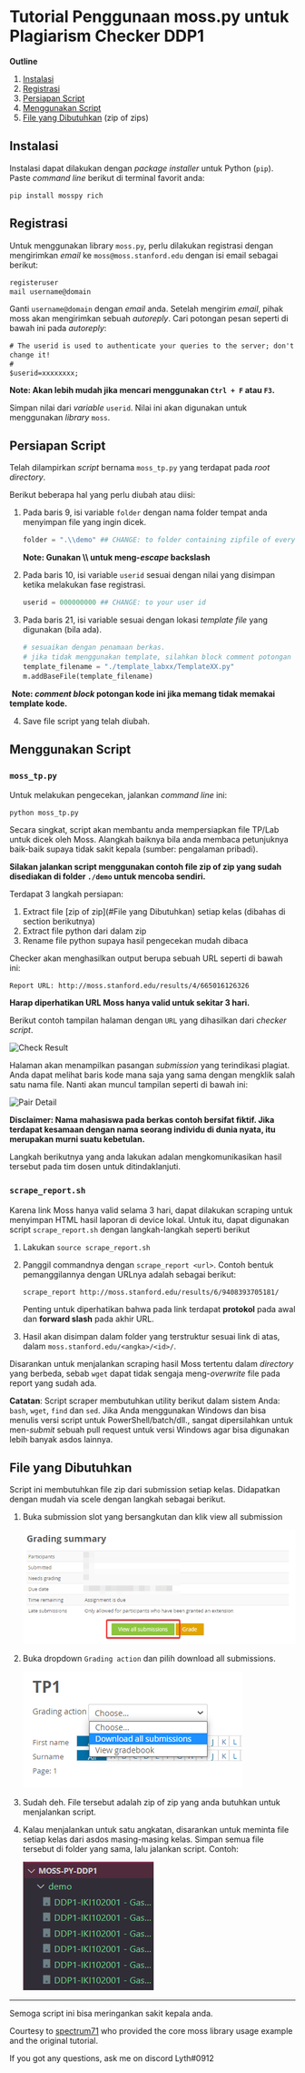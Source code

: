 # Tutorial Penggunaan moss.py untuk Plagiarism Checker DDP1

**Outline**

1. [Instalasi](#Instalasi)
2. [Registrasi](#Registrasi)
3. [Persiapan Script](#Persiapan-Script)
4. [Menggunakan Script](#Menggunakan-Script)
5. [File yang Dibutuhkan](#File-yang-Dibutuhkan) (zip of zips)

## Instalasi 
Instalasi dapat dilakukan dengan *package installer* untuk Python (``pip``). Paste *command line* berikut di terminal favorit anda:

```
pip install mosspy rich
```

## Registrasi
Untuk menggunakan library ``moss.py``, perlu dilakukan registrasi dengan mengirimkan *email* ke ``moss@moss.stanford.edu`` dengan isi email sebagai berikut: 

```
registeruser
mail username@domain
```

Ganti ``username@domain`` dengan *email* anda. Setelah mengirim *email*, pihak moss akan mengirimkan sebuah *autoreply*. Cari potongan pesan seperti di bawah ini pada *autoreply*:

```
# The userid is used to authenticate your queries to the server; don't change it!
#
$userid=xxxxxxxx; 
```
**Note: Akan lebih mudah jika mencari menggunakan ``Ctrl + F`` atau ``F3``.**

Simpan nilai dari *variable* ``userid``. Nilai ini akan digunakan untuk menggunakan *library* ``moss``. 

## Persiapan Script
Telah dilampirkan *script* bernama ``moss_tp.py`` yang terdapat pada *root directory*.

Berikut beberapa hal yang perlu diubah atau diisi: 
1. Pada baris 9, isi variable `folder` dengan nama folder tempat anda menyimpan file yang ingin dicek.

   ```python
   folder = ".\\demo" ## CHANGE: to folder containing zipfile of every class 
   ```

   **Note: Gunakan \\\ untuk meng-*escape* backslash**

2. Pada baris 10, isi variable `userid` sesuai dengan nilai yang disimpan ketika melakukan fase registrasi.

   ```python
   userid = 000000000 ## CHANGE: to your user id	
   ```

2. Pada baris 21, isi variable sesuai dengan lokasi *template file* yang digunakan (bila ada).

   ```python
   # sesuaikan dengan penamaan berkas.
   # jika tidak menggunakan template, silahkan block comment potongan kode ini
   template_filename = "./template_labxx/TemplateXX.py"
   m.addBaseFile(template_filename)
   ```

​		**Note: *comment block* potongan kode ini jika memang tidak memakai template kode.**

4. Save file script yang telah diubah.

## Menggunakan Script

### `moss_tp.py`
Untuk melakukan pengecekan, jalankan *command line* ini:

```
python moss_tp.py
```
Secara singkat, script akan membantu anda mempersiapkan file TP/Lab untuk dicek oleh Moss. Alangkah baiknya bila anda membaca petunjuknya baik-baik supaya tidak sakit kepala (sumber: pengalaman pribadi). 

**Silakan jalankan script menggunakan contoh file zip of zip yang sudah disediakan di folder `./demo` untuk mencoba sendiri.**

Terdapat 3 langkah persiapan: 

1. Extract file [zip of zip](#File yang Dibutuhkan) setiap kelas (dibahas di section berikutnya)
2. Extract file python dari dalam zip
3. Rename file python supaya hasil pengecekan mudah dibaca

Checker akan menghasilkan output berupa sebuah URL seperti di bawah ini:

```
Report URL: http://moss.stanford.edu/results/4/665016126326
```
**Harap diperhatikan URL Moss hanya valid untuk sekitar 3 hari.**

Berikut contoh tampilan halaman dengan ``URL`` yang dihasilkan dari *checker script*.

![Check Result](docs/check-result.png)

Halaman akan menampilkan pasangan *submission* yang terindikasi plagiat. Anda dapat melihat baris kode mana saja yang sama dengan mengklik salah satu nama file. Nanti akan muncul tampilan seperti di bawah ini:

![Pair Detail](docs/result-detail.png)

**Disclaimer: Nama mahasiswa pada berkas contoh bersifat fiktif. Jika terdapat kesamaan dengan nama seorang individu di dunia nyata, itu merupakan murni suatu kebetulan.**

Langkah berikutnya yang anda lakukan adalan mengkomunikasikan hasil tersebut pada tim dosen untuk ditindaklanjuti. 

### `scrape_report.sh`

Karena link Moss hanya valid selama 3 hari, dapat dilakukan scraping untuk menyimpan HTML hasil laporan di device lokal. Untuk itu, dapat digunakan script `scrape_report.sh` dengan langkah-langkah seperti berikut

1. Lakukan `source scrape_report.sh`

2. Panggil commandnya dengan `scrape_report <url>`.
   Contoh bentuk pemanggilannya dengan URLnya adalah sebagai berikut:
      
      ```
      scrape_report http://moss.stanford.edu/results/6/9408393705181/
      ```
   Penting untuk diperhatikan bahwa pada link terdapat **protokol** pada awal dan **forward slash** pada akhir URL.
   
3. Hasil akan disimpan dalam folder yang terstruktur sesuai link di atas, dalam `moss.stanford.edu/<angka>/<id>/`.
   
Disarankan untuk menjalankan scraping hasil Moss tertentu dalam _directory_ yang berbeda, sebab `wget` dapat tidak sengaja meng-_overwrite_ file pada report yang sudah ada.

**Catatan**: Script scraper membutuhkan utility berikut dalam sistem Anda: `bash`, `wget`, `find` dan `sed`. Jika Anda menggunakan Windows dan bisa menulis versi script untuk PowerShell/batch/dll., sangat dipersilahkan untuk men-_submit_ sebuah pull request untuk versi Windows agar bisa digunakan lebih banyak asdos lainnya.

## File yang Dibutuhkan

Script ini membutuhkan file zip dari submission setiap kelas. Didapatkan dengan mudah via scele dengan langkah sebagai berikut. 

1. Buka submission slot yang bersangkutan dan klik view all submission

   ![image-20220124143123353](docs/image-20220124143123353.png)

2. Buka dropdown `Grading action` dan pilih download all submissions.

   ![image-20220124143244678](docs/image-20220124143244678.png)

3. Sudah deh. 
   File tersebut adalah zip of zip yang anda butuhkan untuk menjalankan script. 

4. Kalau menjalankan untuk satu angkatan, disarankan untuk meminta file setiap kelas dari asdos masing-masing kelas. Simpan semua file tersebut di folder yang sama, lalu jalankan script. Contoh: 

   ![image-20220124144037000](docs/image-20220124144037000.png)


---

Semoga script ini bisa meringankan sakit kepala anda. 

Courtesy to [spectrum71](https://github.com/spectrum71/Moss-For-DDP1) who provided the core moss library usage example and the original tutorial. 

If you got any questions, ask me on discord Lyth#0912

